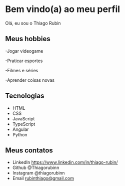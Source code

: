 # Bem vindo(a) ao meu perfil

Olá, eu sou o Thiago Rubin 

## Meus hobbies

-Jogar videogame

-Praticar esportes

-Filmes e séries

-Aprender coisas novas

## Tecnologias 

- HTML
- CSS
- JavaScript
- TypeScript
- Angular
- Python


## Meus contatos 

- LinkedIn https://www.linkedin.com/in/thiago-rubin/
- Github @Thiagorubinn
- Instagram @thiagorubinn
- Email rubinthiago@gmail.com

